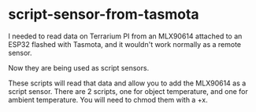 # script-sensor-from-tasmota
I needed to read data on Terrarium PI from an MLX90614 attached to an ESP32 flashed with Tasmota, and it wouldn't work normally as a remote sensor.

Now they are being used as script sensors.

These scripts will read that data and allow you to add the MLX90614 as a script sensor. There are 2 scripts, one for object temperature, and one for ambient temperature.
You will need to chmod them with a +x.
